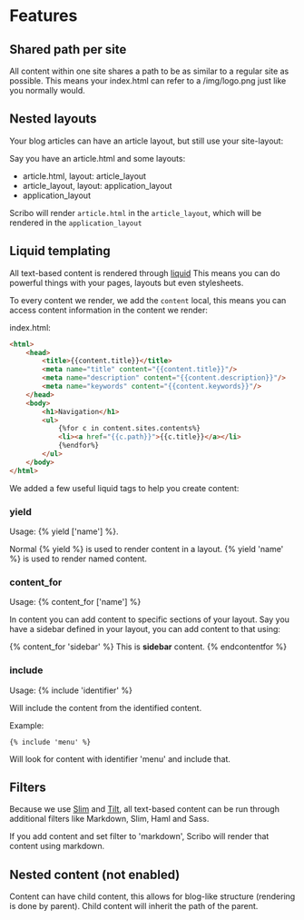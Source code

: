 # Features
## Shared path per site
All content within one site shares a path to be as similar to a regular site as possible.
This means your index.html can refer to a /img/logo.png just like you normally would.

## Nested layouts
Your blog articles can have an article layout, but still use your site-layout:

Say you have an article.html and some layouts:

- article.html, layout: article_layout
- article_layout, layout: application_layout
- application_layout

Scribo will render `article.html` in the `article_layout`, which will be rendered in the `application_layout`

## Liquid templating
All text-based content is rendered through [liquid](http://liquidmarkup.org)
This means you can do powerful things with your pages, layouts but even stylesheets.

To every content we render, we add the `content` local, this means you can access content information in the content we render:

index.html:

```html
<html>
    <head>
        <title>{{content.title}}</title>
        <meta name="title" content="{{content.title}}"/>
        <meta name="description" content="{{content.description}}"/>
        <meta name="keywords" content="{{content.keywords}}"/>
    </head>
    <body>
        <h1>Navigation</h1>
        <ul>
            {%for c in content.sites.contents%}
            <li><a href="{{c.path}}">{{c.title}}</a></li>
            {%endfor%}
        </ul>
    </body>
</html>
```

We added a few useful liquid tags to help you create content:

### yield

Usage: {% yield ['name'] %}.

Normal {% yield %} is used to render content in a layout. {% yield 'name' %} is used to render named content.

### content_for

Usage: {% content_for ['name'] %}

In content you can add content to specific sections of your layout.
Say you have a sidebar defined in your layout, you can add content to that using:

{% content_for 'sidebar' %}
This is <b>sidebar</b> content.
{% endcontentfor %}

### include

Usage: {% include 'identifier' %}

Will include the content from the identified content.

Example:

```
{% include 'menu' %}
```

Will look for content with identifier 'menu' and include that.


## Filters
Because we use [Slim](http://slim-lang.com) and [Tilt](https://github.com/rtomayko/tilt), all text-based content can be run through additional filters like Markdown, Slim, Haml and Sass.

If you add content and set filter to 'markdown', Scribo will render that content using markdown.

## Nested content (not enabled)
Content can have child content, this allows for blog-like structure (rendering is done by parent).
Child content will inherit the path of the parent.
